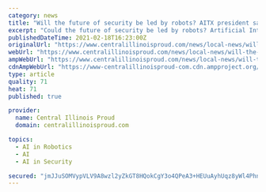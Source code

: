 ```yaml
---
category: news
title: "Will the future of security be led by robots? AITX president says yes"
excerpt: "Could the future of security be led by robots? Artificial Intelligence Technology Solutions — commonly known as AITX — thinks so. The"
publishedDateTime: 2021-02-18T16:23:00Z
originalUrl: "https://www.centralillinoisproud.com/news/local-news/will-the-future-of-security-be-led-by-robots-aitx-thinks-so/"
webUrl: "https://www.centralillinoisproud.com/news/local-news/will-the-future-of-security-be-led-by-robots-aitx-thinks-so/"
ampWebUrl: "https://www.centralillinoisproud.com/news/local-news/will-the-future-of-security-be-led-by-robots-aitx-thinks-so/amp/"
cdnAmpWebUrl: "https://www-centralillinoisproud-com.cdn.ampproject.org/c/s/www.centralillinoisproud.com/news/local-news/will-the-future-of-security-be-led-by-robots-aitx-thinks-so/amp/"
type: article
quality: 71
heat: 71
published: true

provider:
  name: Central Illinois Proud
  domain: centralillinoisproud.com

topics:
  - AI in Robotics
  - AI
  - AI in Security

secured: "jmJJuSOMVypVLV9A8wzl2yZkGT8HQokCgY3o4QPeA3+HEUuAyhUqz8yWl4PhnkMUjfK0SBhNZH1hs2EThZBpm6eLfIMNlVs0Ac621pT1aG36Lj1Km+FYCtPr60Lu/HvCUsj/DK1ZHx/4bEM+DTmX+te+lhbkjD9Uydccg0JYZGlV+eyjJ29/2Rh1y8yA2SV7KE814ZDoFgvnJgWBhQ8hi5odmskqW42W2+0ZFORJnYv0j0Zr6SNIw8k/CstFGNNYO2gj17Boctl477DPg2XefkRU4Suelsm25qqXXpHfyitfWudDdp4QZt+RqP7XEcHt7ETT1g5B8CggF9+c09FMLrz5US/3xDt+aZ7TqixwbLw=;VhmVGP2fVifc3h3C7HC5og=="
---
```


